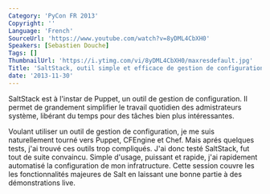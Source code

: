 ```yaml
---
Category: 'PyCon FR 2013'
Copyright: ''
Language: 'French'
SourceUrl: 'https://www.youtube.com/watch?v=8yDML4CbXH0'
Speakers: [Sebastien Douche]
Tags: []
ThumbnailUrl: 'https://i.ytimg.com/vi/8yDML4CbXH0/maxresdefault.jpg'
Title: 'SaltStack, outil simple et efficace de gestion de configuration'
date: '2013-11-30'
---
```

SaltStack est à l'instar de Puppet, un outil de gestion de configuration. Il permet de grandement simplifier le travail quotidien des admistrateurs système, libérant du temps pour des tâches bien plus intéressantes.

Voulant utiliser un outil de gestion de configuration, je me suis naturellement tourné vers Puppet, CFEngine et Chef. Mais aprés quelques tests, j'ai trouvé ces outils trop compliqués. J'ai donc testé SaltStack, fut tout de suite convaincu. Simple d'usage, puissant et rapide, j'ai rapidement automatisé la configuration de mon infratructure. Cette session couvre les les fonctionnalités majeures de Salt en laissant une bonne partie à des démonstrations live.